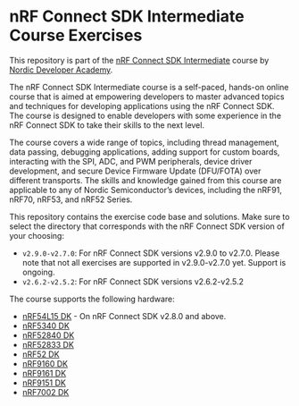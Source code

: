 # nRF Connect SDK Intermediate Course Exercises
This repository is part of the [nRF Connect SDK Intermediate](https://academy.nordicsemi.com/courses/nrf-connect-sdk-intermediate/) course by [Nordic Developer Academy](https://academy.nordicsemi.com).

The nRF Connect SDK Intermediate course is a self-paced, hands-on online course that is aimed at empowering developers to master advanced topics and techniques for developing applications using the nRF Connect SDK. The course is designed to enable developers with some experience in the nRF Connect SDK to take their skills to the next level.

The course covers a wide range of topics, including thread management, data passing, debugging applications, adding support for custom boards, interacting with the SPI, ADC, and PWM peripherals, device driver development, and secure Device Firmware Update (DFU/FOTA) over different transports. The skills and knowledge gained from this course are applicable to any of Nordic Semiconductor’s devices, including the nRF91, nRF70, nRF53, and nRF52 Series.

This repository contains the exercise code base and solutions. Make sure to select the directory that corresponds with the nRF Connect SDK version of your choosing:
<ul>
    <li><code>v2.9.0-v2.7.0</code>: For nRF Connect SDK versions v2.9.0 to v2.7.0. Please note that not all exercises are supported in v2.9.0-v2.7.0 yet. Support is ongoing.  </li> 
    <li><code>v2.6.2-v2.5.2</code>: For nRF Connect SDK versions v2.6.2-v2.5.2 </li> 
</ul>

The course supports the following hardware:
 - [nRF54L15 DK](https://www.nordicsemi.com/Products/Development-hardware/nRF54L15-DK) - On nRF Connect SDK v2.8.0 and above.
 - [nRF5340 DK](https://www.nordicsemi.com/Software-and-tools/Development-Kits/nRF5340-DK) 
 - [nRF52840 DK](https://www.nordicsemi.com/Software-and-tools/Development-Kits/nRF52840-DK)
 - [nRF52833 DK](https://www.nordicsemi.com/Software-and-tools/Development-Kits/nRF52833-DK)
 - [nRF52 DK](https://www.nordicsemi.com/Products/Development-hardware/nrf52-dk)
 - [nRF9160 DK](https://www.nordicsemi.com/Products/Development-hardware/nrf9160-dk)
 - [nRF9161 DK](https://www.nordicsemi.com/Products/Development-hardware/nRF9161-DK)
 - [nRF9151 DK](https://www.nordicsemi.com/Products/Development-hardware/nRF9151-DK)
 - [nRF7002 DK](https://www.nordicsemi.com/Products/Development-hardware/nRF7002-DK)
